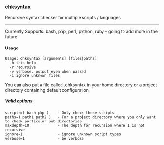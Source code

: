 ### chksyntax

Recursive syntax checker for multiple scripts / languages

* * *


Currently Supports: bash, php, perl, python, ruby
    - going to add more in the future

#### Usage
``` shell
Usage: chksyntax [arguments] [files|paths]
  -h this help
  -r recursive
  -v verbose, output even when passed
  -i ignore unknown files
```

You can also put a file called .chksyntax in your home directory or a project directory containing default configuration

##### Valid options
``` shell
scripts=( bash php )    - Only check these scripts
paths=( path1 path2 )   - For a project directory where you only want to check particular sub directories
maxdepth=10             - The depth for recursion where 1 is not recursive
ignore=1                - ignore unknown script types
verbose=1               - be verbose
```
